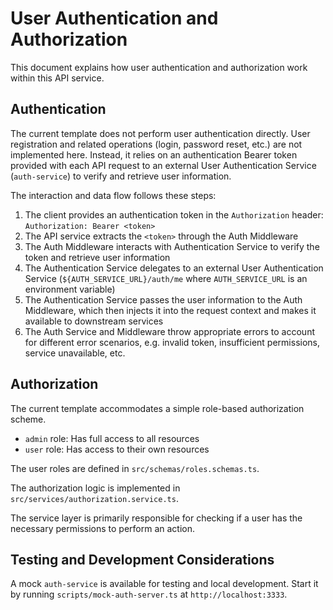 # User Authentication and Authorization

This document explains how user authentication and authorization work within this API service.

## Authentication

The current template does not perform user authentication directly. User registration and related operations (login, password reset, etc.) are not implemented here. Instead, it relies on an authentication Bearer token provided with each API request to an external User Authentication Service (`auth-service`) to verify and retrieve user information.

The interaction and data flow follows these steps:

1. The client provides an authentication token in the `Authorization` header: `Authorization: Bearer <token>`
2. The API service extracts the `<token>` through the Auth Middleware
3. The Auth Middleware interacts with Authentication Service to verify the token and retrieve user information
4. The Authentication Service delegates to an external User Authentication Service (`${AUTH_SERVICE_URL}/auth/me` where `AUTH_SERVICE_URL` is an environment variable)
5. The Authentication Service passes the user information to the Auth Middleware, which then injects it into the request context and makes it available to downstream services
6. The Auth Service and Middleware throw appropriate errors to account for different error scenarios, e.g. invalid token, insufficient permissions, service unavailable, etc.

## Authorization

The current template accommodates a simple role-based authorization scheme.

- `admin` role: Has full access to all resources
- `user` role: Has access to their own resources

The user roles are defined in `src/schemas/roles.schemas.ts`.

The authorization logic is implemented in `src/services/authorization.service.ts`.

The service layer is primarily responsible for checking if a user has the necessary permissions to perform an action.

## Testing and Development Considerations

A mock `auth-service` is available for testing and local development. Start it by running `scripts/mock-auth-server.ts` at `http://localhost:3333`.
